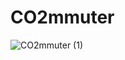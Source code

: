 # CO2mmuter
![CO2mmuter (1)](https://github.com/PNA-Tech/commuter/assets/96280466/a51dce61-1534-430c-87e8-ede64a88a1a1)
